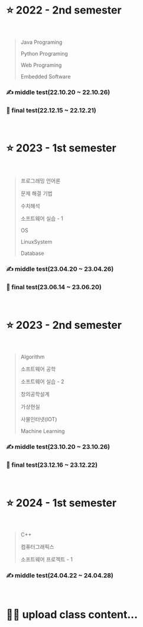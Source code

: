 # ⭐ 2022 - 2nd semester

<br>

> Java Programing
> 
> Python Programing
> 
> Web Programing
> 
> Embedded Software

### ✍ middle test(22.10.20 ~ 22.10.26)

### 🙏 final test(22.12.15 ~ 22.12.21)

<br>

# ⭐ 2023 - 1st semester

<br>

> 프로그래밍 언어론
>
> 문제 해결 기법
> 
> 수치해석
> 
> 소프트웨어 실습 - 1
> 
> OS
> 
> LinuxSystem
> 
> Database

### ✍ middle test(23.04.20 ~ 23.04.26)

### 🙏 final test(23.06.14 ~ 23.06.20)

<br>

# ⭐ 2023 - 2nd semester

<br>

> Algorithm
> 
> 소프트웨어 공학
> 
> 소프트웨어 실습 - 2
> 
> 창의공학설계
>
> 가상현실
> 
> 사물인터넷(IOT)
> 
> Machine Learning

### ✍ middle test(23.10.20 ~ 23.10.26)

### 🙏 final test(23.12.16 ~ 23.12.22)

<br>

# ⭐ 2024 - 1st semester

<br>

> C++
>
> 컴퓨터그래픽스
> 
> 소프트웨어 프로젝트 - 1

### ✍ middle test(24.04.22 ~ 24.04.28)

<br>

# 👨‍💻 upload class content...
